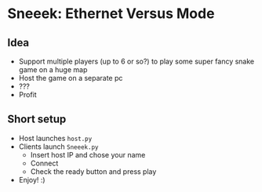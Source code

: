 # Sneeek: Ethernet Versus Mode

## Idea
- Support multiple players (up to 6 or so?) to play some super fancy snake game on a huge map
- Host the game on a separate pc
- ???
- Profit

## Short setup
- Host launches `host.py`
- Clients launch `Sneeek.py`
    - Insert host IP and chose your name
    - Connect
    - Check the ready button and press play
- Enjoy! :)

